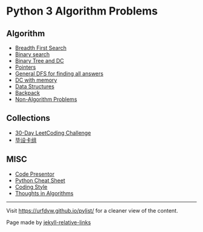 # Python 3 Algorithm Problems
## Algorithm
- [Breadth First Search](note_bfs.md)
- [Binary search](note_binary_search.md)
- [Binary Tree and DC](note_binary_tree_DC.md)
- [Pointers](note_pointers.md)
- [General DFS for finding all answers](note_DFS.md)
- [DC with memory](note_mem_search.md)
- [Data Structures](note_build_in_structure.md)
- [Backpack](note_backpack.md)
- [Non-Algorithm Problems](note_non_alg.md)

## Collections
- [30-Day LeetCoding Challenge](note_30_Day_LeetCoding_Challenge.md)
- [毕设卡组](note_bishe_stack.md)

## MISC
- [Code Presentor](./presentations/)
- [Python Cheat Sheet](note_python_cheat_sheet.md)
- [Coding Style](note_style.md)
- [Thoughts in Algorithms](note_highlevel.md)


---
Visit https://urfdvw.github.io/pylist/ for a cleaner view of the content.

Page made by [jekyll-relative-links](https://nicolas-van.github.io/easy-markdown-to-github-pages/)
